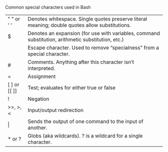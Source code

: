 Common special characters used in Bash

<table><tbody><tr><td>" " or ' '</td><td>Denotes whitespace. Single quotes preserve literal meaning; double quotes allow substitutions.</td></tr><tr><td>$</td><td>Denotes an expansion (for use with variables, command substitution, arithmetic substitution, etc.)</td></tr><tr><td></td><td>Escape character. Used to remove “specialness” from a special character.</td></tr><tr><td>#</td><td>Comments. Anything after this character isn’t interpreted.</td></tr><tr><td>=</td><td>Assignment</td></tr><tr><td>[ ] or [[ ]]</td><td>Test; evaluates for either true or false</td></tr><tr><td>!</td><td>Negation</td></tr><tr><td>&gt;&gt;, &gt;, &lt;</td><td>Input/output redirection</td></tr><tr><td>|</td><td>Sends the output of one command to the input of another.</td></tr><tr><td>* or ?</td><td>Globs (aka wildcards). ? is a wildcard for a single character.</td></tr></tbody></table>